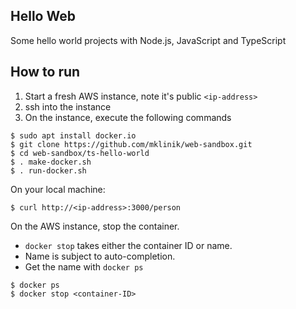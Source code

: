 Hello Web
---------

Some hello world projects with Node.js, JavaScript and TypeScript

How to run
----------

1. Start a fresh AWS instance, note it's public `<ip-address>`
1. ssh into the instance
1. On the instance, execute the following commands

```
$ sudo apt install docker.io
$ git clone https://github.com/mklinik/web-sandbox.git
$ cd web-sandbox/ts-hello-world
$ . make-docker.sh
$ . run-docker.sh
```

On your local machine:

```
$ curl http://<ip-address>:3000/person
```

On the AWS instance, stop the container.

- `docker stop` takes either the container ID or name.
- Name is subject to auto-completion.
- Get the name with `docker ps`

```
$ docker ps
$ docker stop <container-ID>
```
